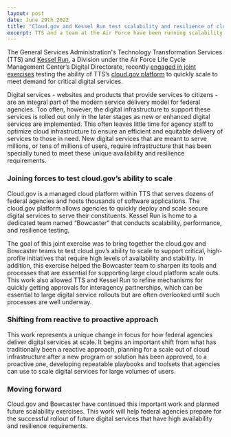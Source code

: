```yaml
---
layout: post
date: June 29th 2022
title: "Cloud.gov and Kessel Run test scalability and resilience of cloud services"
excerpt: TTS and a team at the Air Force have been running scalability, performance, and resilience testing of the cloud.gov platform
---
```


The General Services Administration's Technology Transformation Services (TTS) and [Kessel Run](https://kesselrun.af.mil/), a Division under the Air Force Life Cycle Management Center’s Digital Directorate, recently [engaged in joint exercises](https://www.gsa.gov/about-us/newsroom/news-releases/kessel-run-tts-collaborated-to-develop-capability-able-to-host-100-million-users-per-hour-with-cloudgov-03302022) testing the ability of TTS’s [cloud.gov platform](http://cloud.gov) to quickly scale to meet demand for critical digital services.

Digital services - websites and products that provide services to citizens - are an integral part of the modern service delivery model for federal agencies. Too often, however, the digital infrastructure to support these services is rolled out only in the later stages as new or enhanced digital services are implemented. This often leaves little time for agency staff to optimize cloud infrastructure to ensure an efficient and equitable delivery of services to those in need. New digital services that are meant to serve millions, or tens of millions of users, require infrastructure that has been specially tuned to meet these unique availability and resilience requirements.

### Joining forces to test cloud.gov’s ability to scale

Cloud.gov is a managed cloud platform within TTS that serves dozens of federal agencies and hosts thousands of software applications. The cloud.gov platform allows agencies to quickly deploy and scale secure digital services to serve their constituents. Kessel Run is home to a dedicated team named “Bowcaster” that conducts scalability, performance, and resilience testing.

The goal of this joint exercise was to bring together the cloud.gov and Bowcaster teams to test cloud.gov’s ability to scale to support critical, high-profile initiatives that require high levels of availability and stability. In addition, this exercise helped the Bowcaster team to sharpen its tools and processes that are essential for supporting large cloud platform scale outs. This work also allowed TTS and Kessel Run to refine mechanisms for quickly getting approvals for interagency partnerships, which can be essential to large digital service rollouts but are often overlooked until such processes are well underway.

### Shifting from reactive to proactive approach

This work represents a unique change in focus for how federal agencies deliver digital services at scale. It begins an important shift from what has traditionally been a reactive approach, planning for a scale out of cloud infrastructure after a new program or solution has been approved, to a proactive one, developing repeatable playbooks and toolsets that agencies can use to scale digital services for large volumes of users.

### Moving forward

Cloud.gov and Bowcaster have continued this important work and planned future scalability exercises. This work will help federal agencies prepare for the successful rollout of future digital services that have high availability and resilience requirements.
